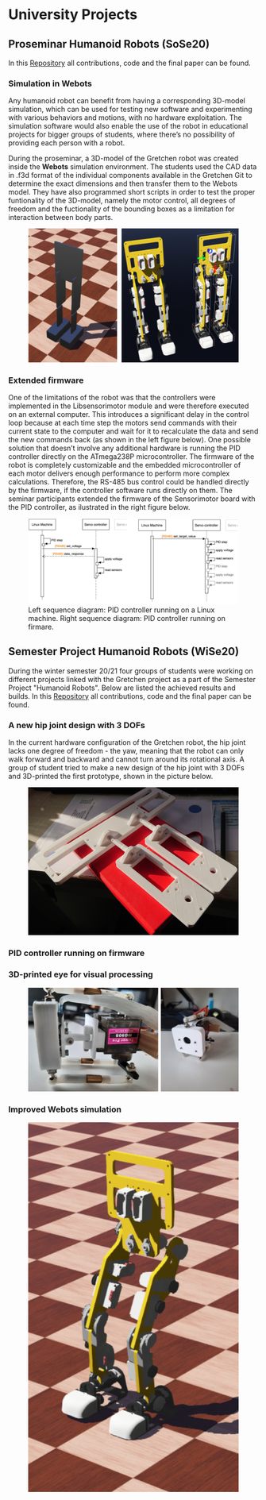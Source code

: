 # University Projects

## Proseminar Humanoid Robots (SoSe20)
In this [Repository](https://scm.cms.hu-berlin.de/adapt/teaching/ss20-shr/5-gretchen/-/tree/master) all contributions, code and the final paper can be found. 

### Simulation in Webots

 Any humanoid robot can benefit from having a corresponding 3D-model simulation, which can be used for testing new software and experimenting with various behaviors and motions, with no hardware exploitation. The simulation software would also enable the use of the robot in educational projects for bigger groups of students, where there’s no possibility of providing each person with a robot. 

 During the proseminar, a 3D-model of the Gretchen robot was created inside the **Webots** simulation environment. The students  used the CAD data in .f3d format of the individual components available in the Gretchen Git to determine the exact dimensions and then transfer them to the Webots model. They have also programmed short scripts in order to test the proper funtionality of the 3D-model, namely the motor control, all degrees of freedom and the fuctionality of the bounding boxes as a limitation for interaction between body parts.

<figure>
  <img src="../img_gretchen/simultaion_sose20.png"/>
  <figcaption>
</figcaption>
</figure>

### Extended firmware

One of the limitations of the robot was that the controllers were implemented in the Libsensorimotor module and were therefore executed on an external computer. This introduces a significant delay in the control loop because at each time
step the motors send commands with their current state to the computer and wait for it to recalculate the data and send the new commands back (as shown in the left figure below). One possible solution that doesn’t involve any additional hardware is running the PID controller directly on the ATmega238P microcontroller. The firmware of the robot is completely customizable and the embedded microcontroller of each motor delivers enough performance to perform more complex calculations. Therefore, the RS-485 bus control could be handled directly by the firmware, if the controller software runs directly on them. The seminar participants extended the firmware of the Sensorimotor board with the PID controller, as ilustrated in the right figure below. 

<figure>
  <img src="../img_gretchen/pid_firmware.png"/>
  <figcaption>
  	Left sequence diagram: PID controller running on a Linux machine. Right sequence diagram: PID controller running on firmare.
</figcaption>
</figure>

## Semester Project Humanoid Robots (WiSe20)

During the winter semester 20/21 four groups of students were working on different projects linked with the Gretchen project as a part of the Semester Project "Humanoid Robots". Below are listed the achieved results and builds. In this [Repository](https://scm.cms.hu-berlin.de/adapt/teaching/ws20-sphr) all contributions, code and the final paper can be found. 

### A new hip joint design with 3 DOFs

 In the current hardware configuration of the Gretchen robot, the hip joint lacks one degree of freedom - the yaw, meaning that the robot can only walk forward and backward and cannot turn around its rotational axis. A group of student tried to make a new design of the hip joint with 3 DOFs and 3D-printed the first prototype, shown in the picture below.

 <figure>
  <img src="../img_gretchen/hip.JPG"/>
  <figcaption>
</figcaption>
</figure>

### PID controller running on firmware


### 3D-printed eye for visual processing

 <figure>
  <img src="../img_gretchen/eye.png"/>
  <figcaption>
</figcaption>
</figure>

### Improved Webots simulation

  <figure>
  <img src="../img_gretchen/simulation1.png"/>
  <figcaption>
</figcaption>
</figure>

